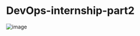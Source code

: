 # DevOps-internship-part2

![image](https://user-images.githubusercontent.com/42997933/120490414-10080e80-c3c1-11eb-8d3a-4408e029914e.png)
